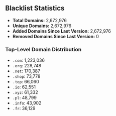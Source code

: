 ## Blacklist Statistics

- **Total Domains:** 2,672,976
- **Unique Domains:** 2,672,976
- **Added Domains Since Last Version:** 2,672,976
- **Removed Domains Since Last Version:** 0

### Top-Level Domain Distribution

-  `.com`: 1,223,036
-  `.org`: 228,748
-  `.net`: 170,387
-  `.shop`: 73,778
-  `.top`: 66,060
-  `.io`: 62,551
-  `.xyz`: 61,332
-  `.pl`: 48,799
-  `.info`: 43,902
-  `.fr`: 36,129
